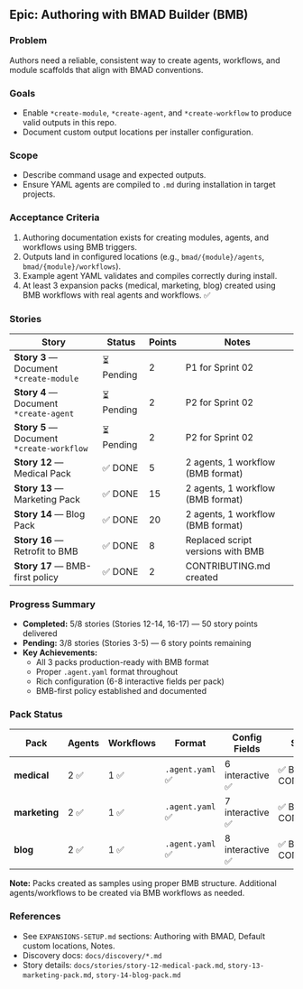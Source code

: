 ## Epic: Authoring with BMAD Builder (BMB)

### Problem
Authors need a reliable, consistent way to create agents, workflows, and module scaffolds that align with BMAD conventions.

### Goals
- Enable `*create-module`, `*create-agent`, and `*create-workflow` to produce valid outputs in this repo.
- Document custom output locations per installer configuration.

### Scope
- Describe command usage and expected outputs.
- Ensure YAML agents are compiled to `.md` during installation in target projects.

### Acceptance Criteria
1. Authoring documentation exists for creating modules, agents, and workflows using BMB triggers.
2. Outputs land in configured locations (e.g., `bmad/{module}/agents`, `bmad/{module}/workflows`).
3. Example agent YAML validates and compiles correctly during install.
4. At least 3 expansion packs (medical, marketing, blog) created using BMB workflows with real agents and workflows. ✅

### Stories

| Story | Status | Points | Notes |
|-------|--------|--------|-------|
| **Story 3** — Document `*create-module` | ⏳ Pending | 2 | P1 for Sprint 02 |
| **Story 4** — Document `*create-agent` | ⏳ Pending | 2 | P2 for Sprint 02 |
| **Story 5** — Document `*create-workflow` | ⏳ Pending | 2 | P2 for Sprint 02 |
| **Story 12** — Medical Pack | ✅ DONE | 5 | 2 agents, 1 workflow (BMB format) |
| **Story 13** — Marketing Pack | ✅ DONE | 15 | 2 agents, 1 workflow (BMB format) |
| **Story 14** — Blog Pack | ✅ DONE | 20 | 2 agents, 1 workflow (BMB format) |
| **Story 16** — Retrofit to BMB | ✅ DONE | 8 | Replaced script versions with BMB |
| **Story 17** — BMB-first policy | ✅ DONE | 2 | CONTRIBUTING.md created |

### Progress Summary
- **Completed:** 5/8 stories (Stories 12-14, 16-17) — 50 story points delivered
- **Pending:** 3/8 stories (Stories 3-5) — 6 story points remaining
- **Key Achievements:** 
  - All 3 packs production-ready with BMB format
  - Proper `.agent.yaml` format throughout
  - Rich configuration (6-8 interactive fields per pack)
  - BMB-first policy established and documented

### Pack Status

| Pack | Agents | Workflows | Format | Config Fields | Status |
|------|--------|-----------|--------|---------------|--------|
| **medical** | 2 ✅ | 1 ✅ | `.agent.yaml` ✅ | 6 interactive ✅ | ✅ BMB COMPLIANT |
| **marketing** | 2 ✅ | 1 ✅ | `.agent.yaml` ✅ | 7 interactive ✅ | ✅ BMB COMPLIANT |
| **blog** | 2 ✅ | 1 ✅ | `.agent.yaml` ✅ | 8 interactive ✅ | ✅ BMB COMPLIANT |

**Note:** Packs created as samples using proper BMB structure. Additional agents/workflows to be created via BMB workflows as needed.

### References
- See `EXPANSIONS-SETUP.md` sections: Authoring with BMAD, Default custom locations, Notes.
- Discovery docs: `docs/discovery/*.md`
- Story details: `docs/stories/story-12-medical-pack.md`, `story-13-marketing-pack.md`, `story-14-blog-pack.md`


